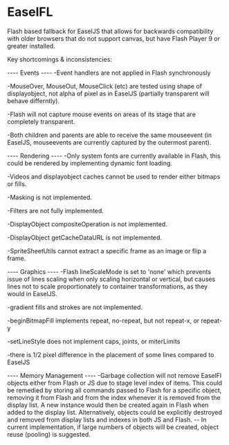 EaselFL
=======

Flash based fallback for EaselJS that allows for backwards compatibility
with older browsers that do not support canvas, but have Flash Player 9
or greater installed.

Key shortcomings & inconsistencies:

---- Events ----
-Event handlers are not applied in Flash synchronously

-MouseOver, MouseOut, MouseClick (etc) are tested using shape of
displayobject, not alpha of pixel as in EaselJS (partially transparent
will behave differntly).

-Flash will not capture mouse events on areas of its stage
that are completely transparent.

-Both children and parents are able to receive the same mouseevent
(in EaselJS, mouseevents are currently captured by the outermost parent).


---- Rendering ----
-Only system fonts are currently available in Flash, this could
be rendered by implementing dynamic font loading.

-Videos and displayobject caches cannot be used to render either
bitmaps or fills.

-Masking is not implemented.

-Filters are not fully implemented.

-DisplayObject compositeOperation is not implemented.

-DisplayObject getCacheDataURL is not implemented.

-SpriteSheetUtils cannot extract a specific frame as an image
or flip a frame.


---- Graphics ----
-Flash lineScaleMode is set to 'none' which prevents issue of lines
scaling when only scaling horizontal or vertical, but causes lines not
to scale proportionately to container transformations, as they would
in EaselJS.

-gradient fills and strokes are not implemented.

-beginBitmapFill implements repeat, no-repeat, but not repeat-x, or repeat-y

-setLineStyle does not implement caps, joints, or miterLimits

-there is 1/2 pixel difference in the placement of some lines compared
to EaselJS


---- Memory Management ----
-Garbage collection will not remove EaselFl objects either from
Flash or JS due to stage level index of items. This could be
remedied by storing all commands passed to Flash for a specific
object, removing it from Flash and from the index whenever it is
removed from the display list. A new instance would then be created
again in Flash when added to the display list. Alternatively,
objects could be explicitly destroyed and removed from display lists
and indexes in both JS and Flash. -- In current implementation,
if large numbers of objects will be created, object reuse (pooling)
is suggested.
